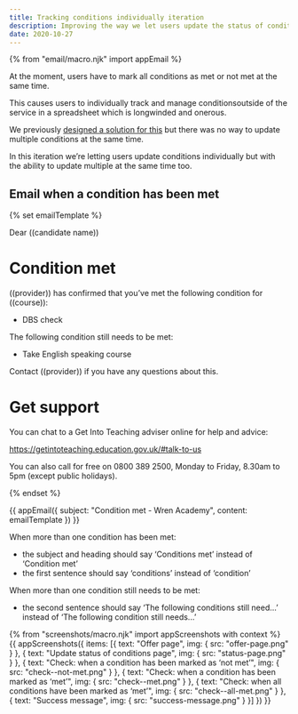 ```yaml
---
title: Tracking conditions individually iteration
description: Improving the way we let users update the status of conditions
date: 2020-10-27
---
```


{% from "email/macro.njk" import appEmail %}

At the moment, users have to mark all conditions as met or not met at the same time.

This causes users to individually track and manage conditionsoutside of the service in a spreadsheet which is longwinded and onerous.

We previously [designed a solution for this](/manage-teacher-training-applications/tracking-conditions-individually/) but there was no way to update multiple conditions at the same time.

In this iteration we’re letting users update conditions individually but with the ability to update multiple at the same time too.

## Email when a condition has been met

{% set emailTemplate %}
<!-- markdownlint-disable MD025 MD001 -->
Dear ((candidate name))

# Condition met

((provider)) has confirmed that you’ve met the following condition for ((course)):

- DBS check

The following condition still needs to be met:

- Take English speaking course

Contact ((provider)) if you have any questions about this.

# Get support

You can chat to a Get Into Teaching adviser online for help and advice:

https://getintoteaching.education.gov.uk/#talk-to-us

You can also call for free on 0800 389 2500, Monday to Friday, 8.30am to 5pm (except public holidays).

{% endset %}

{{ appEmail({
  subject: "Condition met - Wren Academy",
  content: emailTemplate
}) }}

When more than one condition has been met:

- the subject and heading should say ‘Conditions met’ instead of ‘Condition met’
- the first sentence should say ‘conditions’ instead of ‘condition’

When more than one condition still needs to be met:

- the second sentence should say ‘The following conditions still need...’ instead of ‘The following condition still needs...’

{% from "screenshots/macro.njk" import appScreenshots with context %}
{{ appScreenshots({
  items: [{
    text: "Offer page",
    img: {
      src: "offer-page.png"
    }
  }, {
    text: "Update status of conditions page",
    img: {
      src: "status-page.png"
    }
  }, {
    text: "Check: when a condition has been marked as ‘not met’",
    img: {
      src: "check--not-met.png"
    }
  }, {
    text: "Check: when a condition has been marked as ‘met’",
    img: {
      src: "check--met.png"
    }
  }, {
    text: "Check: when all conditions have been marked as ‘met’",
    img: {
      src: "check--all-met.png"
    }
  }, {
    text: "Success message",
    img: {
      src: "success-message.png"
    }
  }]
}) }}
